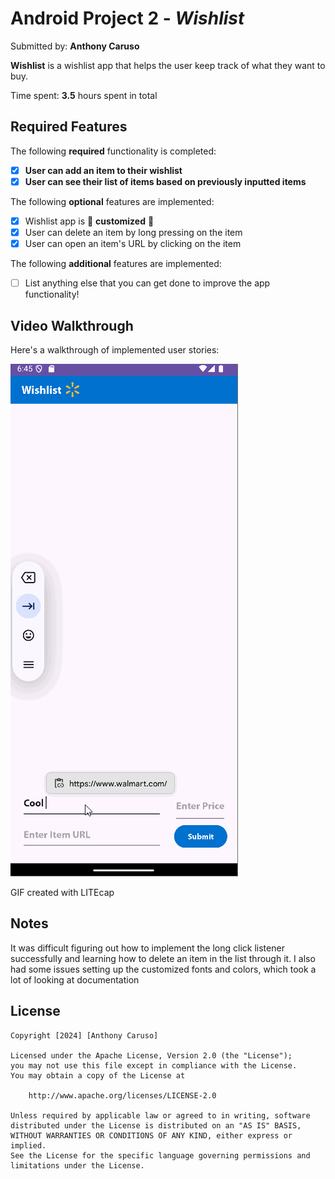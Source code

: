 # Android Project 2 - *Wishlist*

Submitted by: **Anthony Caruso**

**Wishlist** is a wishlist app that helps the user keep track of what they want to buy.

Time spent: **3.5** hours spent in total

## Required Features

The following **required** functionality is completed:

- [x] **User can add an item to their wishlist**
- [x] **User can see their list of items based on previously inputted items**

The following **optional** features are implemented:

- [x] Wishlist app is 🎨 **customized** 🎨
- [x] User can delete an item by long pressing on the item
- [x] User can open an item's URL by clicking on the item

The following **additional** features are implemented:

* [ ] List anything else that you can get done to improve the app functionality!

## Video Walkthrough

Here's a walkthrough of implemented user stories:

<img src='https://github.com/antc3519/amc246-CS388-001/blob/wishlist/wishlist.gif' title='Video Walkthrough' width='' alt='Video Walkthrough' />

<!-- Replace this with whatever GIF tool you used! -->
GIF created with LITEcap
<!-- Recommended tools:
[Kap](https://getkap.co/) for macOS
[ScreenToGif](https://www.screentogif.com/) for Windows
[peek](https://github.com/phw/peek) for Linux. -->

## Notes

It was difficult figuring out how to implement the long click listener successfully and learning how to delete an item in the list through it. I also had some issues setting up the customized fonts and colors, which took a lot of looking at documentation

## License

    Copyright [2024] [Anthony Caruso]

    Licensed under the Apache License, Version 2.0 (the "License");
    you may not use this file except in compliance with the License.
    You may obtain a copy of the License at

        http://www.apache.org/licenses/LICENSE-2.0

    Unless required by applicable law or agreed to in writing, software
    distributed under the License is distributed on an "AS IS" BASIS,
    WITHOUT WARRANTIES OR CONDITIONS OF ANY KIND, either express or implied.
    See the License for the specific language governing permissions and
    limitations under the License.
